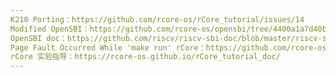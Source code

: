 ```yaml
---
K210 Porting：https://github.com/rcore-os/rCore_tutorial/issues/14
Modified OpenSBI：https://github.com/rcore-os/opensbi/tree/4400a1a7d40b5399b3e07b4bad9fd303885c8c16
OpenSBI doc：https://github.com/riscv/riscv-sbi-doc/blob/master/riscv-sbi.adoc#legacy-sbi-extension-extension-ids-0x00-through-0x0f
Page Fault Occurred While 'make run' rCore：https://github.com/rcore-os/rCore_tutorial/issues/13
rCore 实验指导：https://rcore-os.github.io/rCore_tutorial_doc/
---
```


